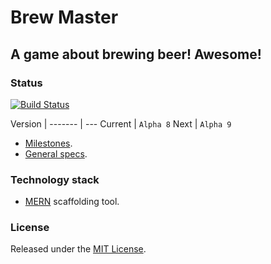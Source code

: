 # Brew Master
## A game about brewing beer! Awesome!

### Status

[![Build Status](https://travis-ci.org/tomzmtl/Brew-Master.svg?branch=master)](https://travis-ci.org/tomzmtl/Brew-Master)

Version |
------- | ---
Current | `Alpha 8`
Next    | `Alpha 9`

* [Milestones](https://github.com/tomzmtl/Brew-Master/tree/master/docs/milestones).
* [General specs](https://github.com/tomzmtl/Brew-Master/tree/master/docs/general).


### Technology stack

* [MERN](http://mern.io) scaffolding tool.


### License

Released under the [MIT License](http://www.opensource.org/licenses/MIT).
